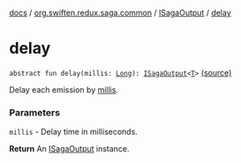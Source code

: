 [docs](../../index.md) / [org.swiften.redux.saga.common](../index.md) / [ISagaOutput](index.md) / [delay](./delay.md)

# delay

`abstract fun delay(millis: `[`Long`](https://kotlinlang.org/api/latest/jvm/stdlib/kotlin/-long/index.html)`): `[`ISagaOutput`](index.md)`<`[`T`](index.md#T)`>` [(source)](https://github.com/protoman92/KotlinRedux/tree/master/common/common-saga/src/main/kotlin/org/swiften/redux/saga/common/CommonSaga.kt#L103)

Delay each emission by [millis](delay.md#org.swiften.redux.saga.common.ISagaOutput$delay(kotlin.Long)/millis).

### Parameters

`millis` - Delay time in milliseconds.

**Return**
An [ISagaOutput](index.md) instance.

